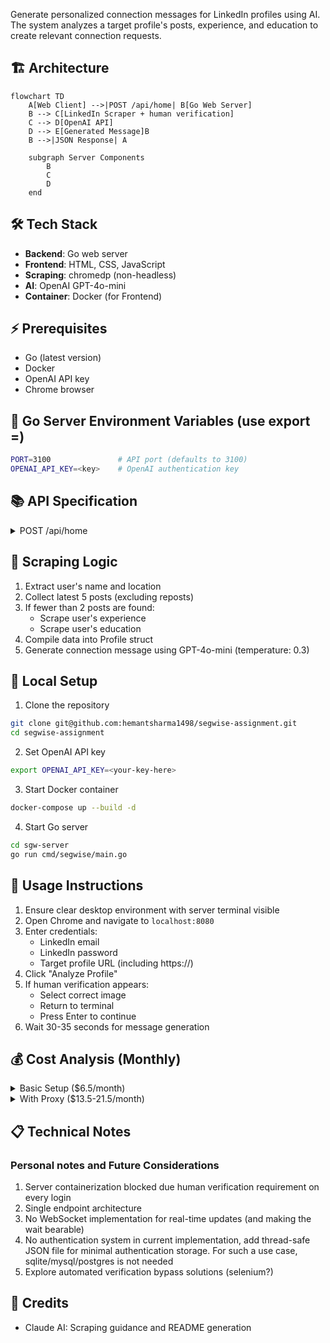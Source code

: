 

Generate personalized connection messages for LinkedIn profiles using AI. The system analyzes a target profile's posts, experience, and education to create relevant connection requests.

## 🏗️ Architecture

```mermaid
flowchart TD
    A[Web Client] -->|POST /api/home| B[Go Web Server]
    B --> C[LinkedIn Scraper + human verification]
    C --> D[OpenAI API]
    D --> E[Generated Message]B
    B -->|JSON Response| A
    
    subgraph Server Components
        B
        C
        D
    end
```

## 🛠️ Tech Stack
- **Backend**: Go web server
- **Frontend**: HTML, CSS, JavaScript
- **Scraping**: chromedp (non-headless)
- **AI**: OpenAI GPT-4o-mini
- **Container**: Docker (for Frontend)

## ⚡ Prerequisites
- Go (latest version)
- Docker
- OpenAI API key
- Chrome browser

## 🔐 Go Server Environment Variables (use export <key>=<val>)
```bash
PORT=3100               # API port (defaults to 3100)
OPENAI_API_KEY=<key>    # OpenAI authentication key
```

## 📚 API Specification

<details>
<summary>POST /api/home</summary>

Generate a connection message for a LinkedIn profile.

**Request Body:**
```go
type HomeReq struct {
    Email       string `json:"email"`
    Password    string `json:"password"`
    LinkedinUrl string `json:"linkedinUrl"`
}
```

**Response:**
```go
type HomeRes struct {
    Msg         string   `json:"msg"`
    ParamsUsed  []string `json:"paramsUsed"`
    RecentPosts string   `json:"recentPosts"`
}
```
</details>

## 🔄 Scraping Logic
1. Extract user's name and location
2. Collect latest 5 posts (excluding reposts)
3. If fewer than 2 posts are found:
   - Scrape user's experience
   - Scrape user's education
4. Compile data into Profile struct
5. Generate connection message using GPT-4o-mini (temperature: 0.3)

## 🚀 Local Setup

1. Clone the repository
```bash
git clone git@github.com:hemantsharma1498/segwise-assignment.git
cd segwise-assignment
```

2. Set OpenAI API key
```bash
export OPENAI_API_KEY=<your-key-here>
```

3. Start Docker container
```bash
docker-compose up --build -d
```

4. Start Go server
```bash
cd sgw-server
go run cmd/segwise/main.go
```

## 📝 Usage Instructions

1. Ensure clear desktop environment with server terminal visible
2. Open Chrome and navigate to `localhost:8080`
3. Enter credentials:
   - LinkedIn email
   - LinkedIn password
   - Target profile URL (including https://)
4. Click "Analyze Profile"
5. If human verification appears:
   - Select correct image
   - Return to terminal
   - Press Enter to continue
6. Wait 30-35 seconds for message generation

## 💰 Cost Analysis (Monthly)

<details>
<summary>Basic Setup ($6.5/month)</summary>

- DigitalOcean Droplet: $4
- OpenAI API (150 requests): $2.5
  - 550 tokens/request
  - 5 requests/day
  - 30 days/month
</details>

<details>
<summary>With Proxy ($13.5-21.5/month)</summary>

- Basic Setup: $6.5
- Rotating Proxy (IPRoyal/Bright Data): $7-15
</details>

## 📋 Technical Notes

### Personal notes and Future Considerations
1. Server containerization blocked due human verification requirement on every login
2. Single endpoint architecture
3. No WebSocket implementation for real-time updates (and making the wait bearable)
4. No authentication system in current implementation, add thread-safe JSON file for minimal authentication storage. For such a use case, sqlite/mysql/postgres is not needed
5. Explore automated verification bypass solutions (selenium?)

## 🙏 Credits
- Claude AI: Scraping guidance and README generation

